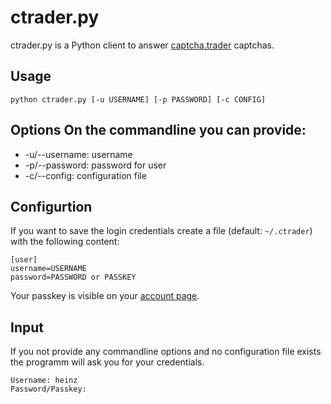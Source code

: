 # ctrader.py

ctrader.py is a Python client to answer [captcha.trader](http://www.captchatrader.com) captchas.

## Usage
	python ctrader.py [-u USERNAME] [-p PASSWORD] [-c CONFIG]

## Options	On the commandline you can provide:
- -u/--username: username
- -p/--password: password for user
- -c/--config: configuration file


## Configurtion
If you want to save the login credentials create a file (default: `~/.ctrader`) with the following content:

	[user]
	username=USERNAME
	password=PASSWORD or PASSKEY

Your passkey is visible on your [account page](http://www.captchatrader.com/account/).

## Input
If you not provide any commandline options and no configuration file exists the programm will ask you for your credentials.

	Username: heinz
	Password/Passkey: 

